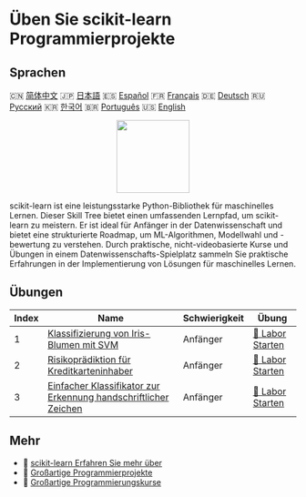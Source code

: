 # Üben Sie scikit-learn Programmierprojekte

## Sprachen

🇨🇳 [简体中文](README_zh.md) 🇯🇵 [日本語](README_ja.md) 🇪🇸 [Español](README_es.md) 🇫🇷 [Français](README_fr.md) 🇩🇪 [Deutsch](README_de.md) 🇷🇺 [Русский](README_ru.md) 🇰🇷 [한국어](README_ko.md) 🇧🇷 [Português](README_pt.md) 🇺🇸 [English](README.md) 

<div align="center">
<img width="128px" src="https://file.labex.io/path/N7q3t9dfWfEY.png">
</div>

scikit-learn ist eine leistungsstarke Python-Bibliothek für maschinelles Lernen. Dieser Skill Tree bietet einen umfassenden Lernpfad, um scikit-learn zu meistern. Er ist ideal für Anfänger in der Datenwissenschaft und bietet eine strukturierte Roadmap, um ML-Algorithmen, Modellwahl und -bewertung zu verstehen. Durch praktische, nicht-videobasierte Kurse und Übungen in einem Datenwissenschafts-Spielplatz sammeln Sie praktische Erfahrungen in der Implementierung von Lösungen für maschinelles Lernen.

## Übungen

|   Index | Name                                                                                                                                                       | Schwierigkeit   | Übung                                                                                                       |
|---------|------------------------------------------------------------------------------------------------------------------------------------------------------------|-----------------|-------------------------------------------------------------------------------------------------------------|
|       1 | [Klassifizierung von Iris-Blumen mit SVM](https://labex.io/de/courses/project-classifying-iris-using-svm)                                                  | Anfänger        | [🚀 Labor Starten](https://labex.io/de/courses/project-classifying-iris-using-svm)                          |
|       2 | [Risikoprädiktion für Kreditkarteninhaber](https://labex.io/de/courses/project-credit-card-holder-risk-prediction)                                         | Anfänger        | [🚀 Labor Starten](https://labex.io/de/courses/project-credit-card-holder-risk-prediction)                  |
|       3 | [Einfacher Klassifikator zur Erkennung handschriftlicher Zeichen](https://labex.io/de/courses/project-simple-handwritten-character-recognition-classifier) | Anfänger        | [🚀 Labor Starten](https://labex.io/de/courses/project-simple-handwritten-character-recognition-classifier) |

## Mehr

- 🔗 [scikit-learn Erfahren Sie mehr über](https://labex.io/de/skilltrees/sklearn)
- 🔗 [Großartige Programmierprojekte](https://github.com/labex-labs/awesome-programming-projects)
- 🔗 [Großartige Programmierungskurse](https://github.com/labex-labs/awesome-programming-courses)

